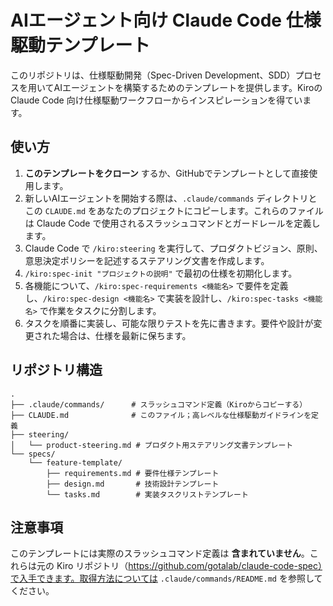 # AIエージェント向け Claude Code 仕様駆動テンプレート

このリポジトリは、仕様駆動開発（Spec-Driven Development、SDD）プロセスを用いてAIエージェントを構築するためのテンプレートを提供します。Kiroの Claude Code 向け仕様駆動ワークフローからインスピレーションを得ています。

## 使い方

1. **このテンプレートをクローン** するか、GitHubでテンプレートとして直接使用します。
2. 新しいAIエージェントを開始する際は、`.claude/commands` ディレクトリとこの `CLAUDE.md` をあなたのプロジェクトにコピーします。これらのファイルは Claude Code で使用されるスラッシュコマンドとガードレールを定義します。
3. Claude Code で `/kiro:steering` を実行して、プロダクトビジョン、原則、意思決定ポリシーを記述するステアリング文書を作成します。
4. `/kiro:spec-init "プロジェクトの説明"` で最初の仕様を初期化します。
5. 各機能について、`/kiro:spec-requirements <機能名>` で要件を定義し、`/kiro:spec-design <機能名>` で実装を設計し、`/kiro:spec-tasks <機能名>` で作業をタスクに分割します。
6. タスクを順番に実装し、可能な限りテストを先に書きます。要件や設計が変更された場合は、仕様を最新に保ちます。

## リポジトリ構造

```
.
├── .claude/commands/      # スラッシュコマンド定義（Kiroからコピーする）
├── CLAUDE.md              # このファイル；高レベルな仕様駆動ガイドラインを定義
├── steering/
│   └── product‑steering.md # プロダクト用ステアリング文書テンプレート
└── specs/
    └── feature‑template/
        ├── requirements.md # 要件仕様テンプレート
        ├── design.md       # 技術設計テンプレート
        └── tasks.md        # 実装タスクリストテンプレート
```

## 注意事項

このテンプレートには実際のスラッシュコマンド定義は **含まれていません**。これらは元の Kiro リポジトリ（https://github.com/gotalab/claude-code-spec）で入手できます。取得方法については `.claude/commands/README.md` を参照してください。